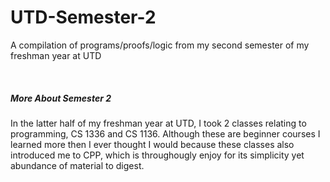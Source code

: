 # UTD-Semester-2
A compilation of programs/proofs/logic from my second semester of my freshman year at UTD

<br/>

##### More About Semester 2
In the latter half of my freshman year at UTD, I took 2 classes relating to programming, CS 1336 and CS 1136. Although these are beginner courses 
I learned more then I ever thought I would because these classes also introduced me to CPP, which is throughougly enjoy for its simplicity yet abundance of material to digest.
